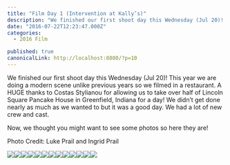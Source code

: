 ```yaml
---
title: "Film Day 1 (Intervention at Kally’s)"
description: "We finished our first shoot day this Wednesday (Jul 20)! This year we are doing a modern scene unlike previous years so we filmed in a restaurant. A HUGE thanks to Costas Stylianou for allowing us to…"
date: "2016-07-22T12:23:47.000Z"
categories: 
  - 2016 Film

published: true
canonicalLink: http://localhost:8080/?p=10
---
```


We finished our first shoot day this Wednesday (Jul 20)! This year we are doing a modern scene unlike previous years so we filmed in a restaurant. A HUGE thanks to Costas Stylianou for allowing us to take over half of Lincoln Square Pancake House in Greenfield, Indiana for a day! We didn’t get done nearly as much as we wanted to but it was a good day. We had a lot of new crew and cast.

Now, we thought you might want to see some photos so here they are!

Photo Credit: Luke Prail and Ingrid Prail

![](./asset-1.jpeg)![](./asset-2.jpeg)![](./asset-3.jpeg)![](./asset-4.jpeg)![](./asset-5.jpeg)![](./asset-6.jpeg)![](./asset-7.jpeg)![](./asset-8.jpeg)![](./asset-9.jpeg)![](./asset-10.jpeg)![](./asset-11.jpeg)![](./asset-12.jpeg)![](./asset-13.jpeg)